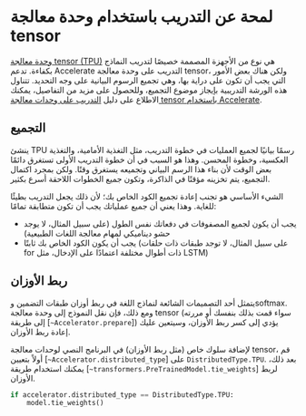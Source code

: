 # لمحة عن التدريب باستخدام وحدة معالجة tensor

[وحدة معالجة tensor (TPU)](https://cloud.google.com/tpu/docs/intro-to-tpu) هي نوع من الأجهزة المصممة خصيصًا لتدريب النماذج بكفاءة. تدعم Accelerate التدريب على وحدة معالجة tensor، ولكن هناك بعض الأمور التي يجب أن تكون على دراية بها، وهي تجميع الرسوم البيانية على وجه التحديد. تتناول هذه الورشة التدريبية بإيجاز موضوع التجميع، وللحصول على مزيد من التفاصيل، يمكنك الاطلاع على دليل [التدريب على وحدات معالجة tensor باستخدام Accelerate](../concept_guides/training_tpu).

## التجميع

ينشئ TPU رسمًا بيانيًا لجميع العمليات في خطوة التدريب، مثل التغذية الأمامية، والتغذية العكسية، وخطوة المحسن. وهذا هو السبب في أن خطوة التدريب الأولى تستغرق دائمًا بعض الوقت لأن بناء هذا الرسم البياني وتجميعه يستغرق وقتًا. ولكن بمجرد اكتمال التجميع، يتم تخزينه مؤقتًا في الذاكرة، وتكون جميع الخطوات اللاحقة أسرع بكثير.

الشيء الأساسي هو تجنب إعادة تجميع الكود الخاص بك؛ لأن ذلك يجعل التدريب بطيئًا للغاية. وهذا يعني أن جميع عملياتك يجب أن تكون متطابقة تمامًا:

- يجب أن يكون لجميع المصفوفات في دفعاتك نفس الطول (على سبيل المثال، لا يوجد حشو ديناميكي لمهام معالجة اللغات الطبيعية)
- يجب أن يكون الكود الخاص بك ثابتًا (على سبيل المثال، لا توجد طبقات ذات حلقات for ذات أطوال مختلفة اعتمادًا على الإدخال، مثل LSTM)

## ربط الأوزان

يتمثل أحد التصميمات الشائعة لنماذج اللغة في ربط أوزان طبقات التضمين وsoftmax. ومع ذلك، فإن نقل النموذج إلى وحدة معالجة tensor (سواء قمت بذلك بنفسك أو مررته إلى طريقة [`~Accelerator.prepare`]) يؤدي إلى كسر ربط الأوزان، وسيتعين عليك إعادة ربط الأوزان.

لإضافة سلوك خاص (مثل ربط الأوزان) في البرنامج النصي لوحدات معالجة tensor، قم أولاً بتعيين [`~Accelerator.distributed_type`] على `DistributedType.TPU`. بعد ذلك، يمكنك استخدام طريقة [`~transformers.PreTrainedModel.tie_weights`] لربط الأوزان.

```py
if accelerator.distributed_type == DistributedType.TPU:
    model.tie_weights()
```